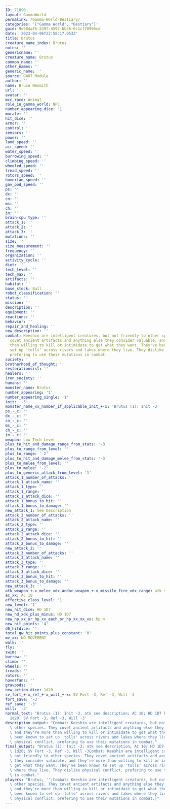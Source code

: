 ```yaml
---
ID: 71090
layout: GammaWorld
permalink: /Gamma-World-Bestiary/
categories: '["Gamma World", "Bestiary"]'
guid: 9e384af6-2397-4597-bb56-6c1cf70995cd
date: '2023-04-06T22:58:17.053Z'
title: Brutus
creature_name_index: Brutus
notes: ''
genericname: ''
creature_name: Brutus
common_name: ''
other_names: ''
generic_name: ''
source: GW07 Module
author: ''
name: Bruce Nesmith
url: ''
avatar: ''
mcc_race: Animal
role_in_gamma_world: NPC
number_appearing_dice: '1'
morale: ''
hit_dice: ''
armor: ''
control: ''
sensors: ''
power: ''
land_speed: ''
air_speed: ''
water_speed: ''
burrowing_speed: ''
climbing_speed: ''
wheeled_speed: ''
tread_speed: ''
rotors_speed: ''
hoverfan_speed: ''
gav_pod_speed: ''
ps: ''
dx: ''
cn: ''
ms: ''
ch: ''
in: ''
brain-cpu type: ''
attack_1: ''
attack_2: ''
attack_3: ''
mutations: ''
size: ''
size_measurement: ''
frequency: ''
organization: ''
activity_cycle: ''
diet: ''
tech_level: ''
tech_max: ''
artifacts: ''
habitat: ''
base_stock: Bull
robot_classification: ''
status: ''
mission: ''
description: ''
equipment: ''
reactions: ''
behavior: ''
repair_and_healing: ''
new_description: ''
combat: Keeshin are intelligent creatures, but not friendly to other species. They
  covet ancient artifacts and anything else they consider valuable, and they're more
  than willing to kill or intimidate to get what they want. They've been known to
  set up 'tolls' across rivers and lakes where they live. They dislike physical conflict,
  prefering to use their mutations in combat.
society: ''
brotherhood_of_thought: ''
restorationsist: ''
healers: ''
iron_society: ''
humans: ''
monster_name: Brutus
number_appearing: '1'
number_appearing_single: '1'
init: '-3'
monster_name_xx_number_if_applicable_init_+-x: 'Brutus (1): Init -3'
ps_-_c: ''
dx_-_c: ''
cn_-_c: ''
ms_-_c: ''
ch_-_c: ''
in_-_c: ''
weapon: Low Tech Level
plus_to_hit_and_damage_range_from_stats: '-3'
plus_to_range_from_level: ''
plus_to_range: '-2'
plus_to_hit_and_damage_melee_from_stats: '-3'
plus_to_melee_from_level: ''
plus_to_melee: '-2'
plus_to_generic_attack_from_level: '1'
attack_1_number_of_attacks: ''
attack_1_attack_name: ''
attack_1_type: ''
attack_1_range: ''
attack_1_attack_dice: ''
attack_1_bonus_to_hit: ''
attack_1_bonus_to_damage: ''
new_attack_1: See Description
attack_2_number_of_attacks: ''
attack_2_attack_name: ''
attack_2_type: ''
attack_2_range: ''
attack_2_attack_dice: ''
attack_2_bonus_to_hit: ''
attack_2_bonus_to_damage: ''
new_attack_2: ''
attack_3_number_of_attacks: ''
attack_3_attack_name: ''
attack_3_type: ''
attack_3_range: ''
attack_3_attack_dice: ''
attack_3_bonus_to_hit: ''
attack_3_bonus_to_damage: ''
new_attack_3: ''
atk_weapon_+-x_melee_xdx_andor_weapon_+-x_missile_fire_xdx_range: atk see description
ac_xx: AC 10
effective_class_level: '1'
new_level: '1'
new_hit_dice: HD 1D7
new_hd_xdx_plus_minus: HD 1D7
new_hp_xx_or_hp_xx_each_or_hp_xx_xx_xx: hp 4
new_hit_points: '4'
d6_hitdice: ''
total_gw_hit_points_plus_constant: '0'
mv_xx: NO MOVEMENT
walk: ''
fly: ''
swim: ''
burrow: ''
climb: ''
wheels: ''
treads: ''
rotors: ''
hoverfans: ''
gravpods: ''
new_action_dice: 1d20
sv_fort_+-x_ref_+-x_will_+-x: SV Fort -3, Ref -3, Will -3
fort_save: '-3'
ref_save: '-3'
will: '-3'
normal_text: 'Brutus (1): Init -3; atk see description; AC 10; HD 1D7 hp 4; NO MOVEMENT;
  1d20; SV Fort -3, Ref -3, Will -3'
description_output: "Combat: Keeshin are intelligent creatures, but not friendly to\
  \ other species. They covet ancient artifacts and anything else they consider valuable,\
  \ and they're more than willing to kill or intimidate to get what they want. They've\
  \ been known to set up 'tolls' across rivers and lakes where they live. They dislike\
  \ physical conflict, prefering to use their mutations in combat."
final_output: "Brutus (1): Init -3; atk see description; AC 10; HD 1D7 hp 4; NO MOVEMENT;\
  \ 1d20; SV Fort -3, Ref -3, Will -3Combat: Keeshin are intelligent creatures, but\
  \ not friendly to other species. They covet ancient artifacts and anything else\
  \ they consider valuable, and they're more than willing to kill or intimidate to\
  \ get what they want. They've been known to set up 'tolls' across rivers and lakes\
  \ where they live. They dislike physical conflict, prefering to use their mutations\
  \ in combat."
players: "Brutus; '';Combat: Keeshin are intelligent creatures, but not friendly to\
  \ other species. They covet ancient artifacts and anything else they consider valuable,\
  \ and they're more than willing to kill or intimidate to get what they want. They've\
  \ been known to set up 'tolls' across rivers and lakes where they live. They dislike\
  \ physical conflict, prefering to use their mutations in combat.|"
---
```

</br>